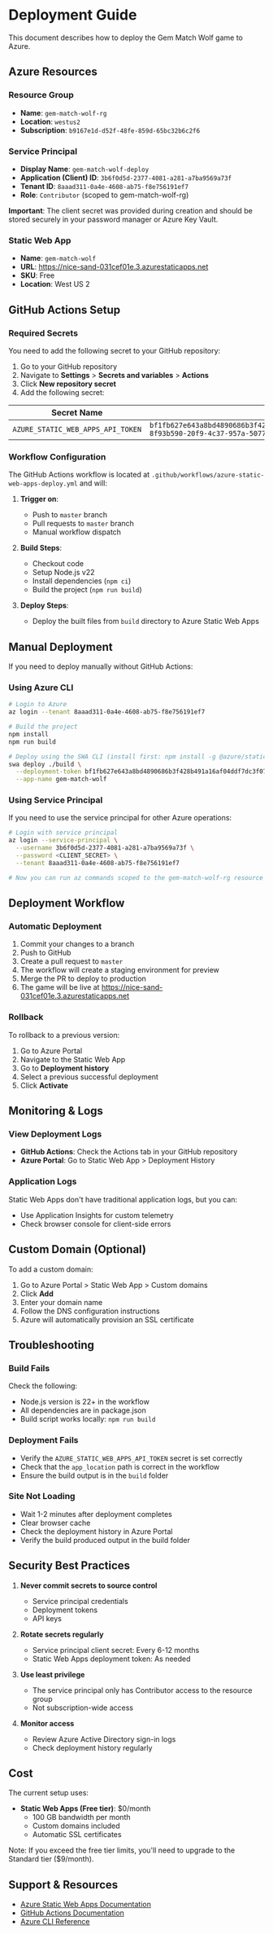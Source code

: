# Deployment Guide

This document describes how to deploy the Gem Match Wolf game to Azure.

## Azure Resources

### Resource Group
- **Name**: `gem-match-wolf-rg`
- **Location**: `westus2`
- **Subscription**: `b9167e1d-d52f-48fe-859d-65bc32b6c2f6`

### Service Principal
- **Display Name**: `gem-match-wolf-deploy`
- **Application (Client) ID**: `3b6f0d5d-2377-4081-a281-a7ba9569a73f`
- **Tenant ID**: `8aaad311-0a4e-4608-ab75-f8e756191ef7`
- **Role**: `Contributor` (scoped to gem-match-wolf-rg)

**Important**: The client secret was provided during creation and should be stored securely in your password manager or Azure Key Vault.

### Static Web App
- **Name**: `gem-match-wolf`
- **URL**: https://nice-sand-031cef01e.3.azurestaticapps.net
- **SKU**: Free
- **Location**: West US 2

## GitHub Actions Setup

### Required Secrets

You need to add the following secret to your GitHub repository:

1. Go to your GitHub repository
2. Navigate to **Settings** > **Secrets and variables** > **Actions**
3. Click **New repository secret**
4. Add the following secret:

| Secret Name | Value |
|------------|-------|
| `AZURE_STATIC_WEB_APPS_API_TOKEN` | `bf1fb627e643a8bd4890686b3f428b491a16af04ddf7dc3f07c9ec6583040f5e03-8f93b590-20f9-4c37-957a-507776b6552201e2431031cef01e` |

### Workflow Configuration

The GitHub Actions workflow is located at `.github/workflows/azure-static-web-apps-deploy.yml` and will:

1. **Trigger on**:
   - Push to `master` branch
   - Pull requests to `master` branch
   - Manual workflow dispatch

2. **Build Steps**:
   - Checkout code
   - Setup Node.js v22
   - Install dependencies (`npm ci`)
   - Build the project (`npm run build`)

3. **Deploy Steps**:
   - Deploy the built files from `build` directory to Azure Static Web Apps

## Manual Deployment

If you need to deploy manually without GitHub Actions:

### Using Azure CLI

```bash
# Login to Azure
az login --tenant 8aaad311-0a4e-4608-ab75-f8e756191ef7

# Build the project
npm install
npm run build

# Deploy using the SWA CLI (install first: npm install -g @azure/static-web-apps-cli)
swa deploy ./build \
  --deployment-token bf1fb627e643a8bd4890686b3f428b491a16af04ddf7dc3f07c9ec6583040f5e03-8f93b590-20f9-4c37-957a-507776b6552201e2431031cef01e \
  --app-name gem-match-wolf
```

### Using Service Principal

If you need to use the service principal for other Azure operations:

```bash
# Login with service principal
az login --service-principal \
  --username 3b6f0d5d-2377-4081-a281-a7ba9569a73f \
  --password <CLIENT_SECRET> \
  --tenant 8aaad311-0a4e-4608-ab75-f8e756191ef7

# Now you can run az commands scoped to the gem-match-wolf-rg resource group
```

## Deployment Workflow

### Automatic Deployment

1. Commit your changes to a branch
2. Push to GitHub
3. Create a pull request to `master`
4. The workflow will create a staging environment for preview
5. Merge the PR to deploy to production
6. The game will be live at https://nice-sand-031cef01e.3.azurestaticapps.net

### Rollback

To rollback to a previous version:

1. Go to Azure Portal
2. Navigate to the Static Web App
3. Go to **Deployment history**
4. Select a previous successful deployment
5. Click **Activate**

## Monitoring & Logs

### View Deployment Logs

- **GitHub Actions**: Check the Actions tab in your GitHub repository
- **Azure Portal**: Go to Static Web App > Deployment History

### Application Logs

Static Web Apps don't have traditional application logs, but you can:
- Use Application Insights for custom telemetry
- Check browser console for client-side errors

## Custom Domain (Optional)

To add a custom domain:

1. Go to Azure Portal > Static Web App > Custom domains
2. Click **Add**
3. Enter your domain name
4. Follow the DNS configuration instructions
5. Azure will automatically provision an SSL certificate

## Troubleshooting

### Build Fails

Check the following:
- Node.js version is 22+ in the workflow
- All dependencies are in package.json
- Build script works locally: `npm run build`

### Deployment Fails

- Verify the `AZURE_STATIC_WEB_APPS_API_TOKEN` secret is set correctly
- Check that the `app_location` path is correct in the workflow
- Ensure the build output is in the `build` folder

### Site Not Loading

- Wait 1-2 minutes after deployment completes
- Clear browser cache
- Check the deployment history in Azure Portal
- Verify the build produced output in the build folder

## Security Best Practices

1. **Never commit secrets to source control**
   - Service principal credentials
   - Deployment tokens
   - API keys

2. **Rotate secrets regularly**
   - Service principal client secret: Every 6-12 months
   - Static Web Apps deployment token: As needed

3. **Use least privilege**
   - The service principal only has Contributor access to the resource group
   - Not subscription-wide access

4. **Monitor access**
   - Review Azure Active Directory sign-in logs
   - Check deployment history regularly

## Cost

The current setup uses:
- **Static Web Apps (Free tier)**: $0/month
  - 100 GB bandwidth per month
  - Custom domains included
  - Automatic SSL certificates

Note: If you exceed the free tier limits, you'll need to upgrade to the Standard tier ($9/month).

## Support & Resources

- [Azure Static Web Apps Documentation](https://docs.microsoft.com/en-us/azure/static-web-apps/)
- [GitHub Actions Documentation](https://docs.github.com/en/actions)
- [Azure CLI Reference](https://docs.microsoft.com/en-us/cli/azure/)
